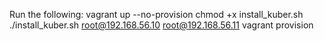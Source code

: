 Run the following:
vagrant up --no-provision
chmod +x install_kuber.sh
./install_kuber.sh root@192.168.56.10 root@192.168.56.11
vagrant provision